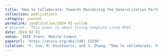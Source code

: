 ```yaml
---
title: "How to Collaborate: Towards Maximizing the Generalization Performance in Cross-Silo Federated Learning"
collection: publications
category: journal
permalink: /publication/2024-01-collab
# excerpt: 'This paper is about fixing template issue #693.'
date: 2024-02-01
venue: 'IEEE Trans. Mobile Comput.'
paperurl: 'https://arxiv.org/abs/2401.13236'
citation: 'Y. Sun, M. Kountouris, and J. Zhang, “How to collaborate: Towards maximizing the generalization performance in cross-silo federated learning,” accepted to IEEE Trans. Mobile Comput.'
---
```


